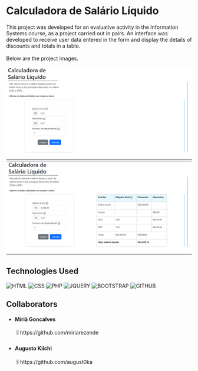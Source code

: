 # Calculadora de Salário Líquido

This project was developed for an evaluative activity in the Information Systems course, as a project carried out in pairs. An interface was developed to receive user data 
entered in the form and display the details of discounts and totals in a table.
<br><br>Below are the project images.

![preview](./prints/initial.png)
![preview](./prints/showResult.png)


## Technologies Used

<div>
        <img align="center" src="https://img.shields.io/badge/HTML-239120?style=for-the-badge&logo=html5&logoColor=white" alt="HTML"> 
        <img align="center" src="https://img.shields.io/badge/CSS-239120?&style=for-the-badge&logo=css3&logoColor=white" alt="CSS"> 
        <img align="center" src="https://img.shields.io/badge/PHP-777BB4?style=for-the-badge&logo=php&logoColor=white" alt="PHP">
        <img align="center" src="https://img.shields.io/badge/jQuery-0769AD?style=for-the-badge&logo=jquery&logoColor=white" alt="JQUERY">
        <img align="center" src="https://img.shields.io/badge/Bootstrap-563D7C?style=for-the-badge&logo=bootstrap&logoColor=white" alt="BOOTSTRAP">
        <img align="center" src="https://img.shields.io/badge/GitHub-100000?style=for-the-badge&logo=github&logoColor=white" alt="GITHUB">
    </div>  

## Collaborators

- <h4> Miriã Goncalves</h4> 🖇️https://github.com/miriarezende

- <h4> Augusto Kiichi </h4>  🖇️https://github.com/august0ka

